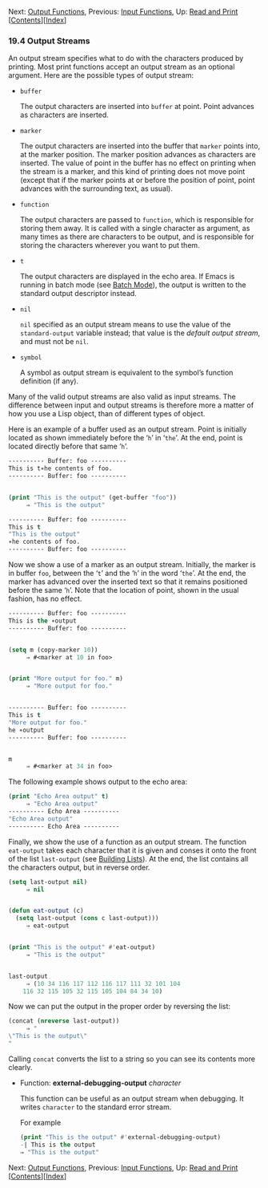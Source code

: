 

Next: [Output Functions](Output-Functions.html), Previous: [Input Functions](Input-Functions.html), Up: [Read and Print](Read-and-Print.html)   \[[Contents](index.html#SEC_Contents "Table of contents")]\[[Index](Index.html "Index")]

### 19.4 Output Streams

An output stream specifies what to do with the characters produced by printing. Most print functions accept an output stream as an optional argument. Here are the possible types of output stream:

*   `buffer`

    The output characters are inserted into `buffer` at point. Point advances as characters are inserted.

*   `marker`

    The output characters are inserted into the buffer that `marker` points into, at the marker position. The marker position advances as characters are inserted. The value of point in the buffer has no effect on printing when the stream is a marker, and this kind of printing does not move point (except that if the marker points at or before the position of point, point advances with the surrounding text, as usual).

*   `function`

    The output characters are passed to `function`, which is responsible for storing them away. It is called with a single character as argument, as many times as there are characters to be output, and is responsible for storing the characters wherever you want to put them.

*   `t`

    The output characters are displayed in the echo area. If Emacs is running in batch mode (see [Batch Mode](Batch-Mode.html)), the output is written to the standard output descriptor instead.

*   `nil`

    `nil` specified as an output stream means to use the value of the `standard-output` variable instead; that value is the *default output stream*, and must not be `nil`.

*   `symbol`

    A symbol as output stream is equivalent to the symbol’s function definition (if any).

Many of the valid output streams are also valid as input streams. The difference between input and output streams is therefore more a matter of how you use a Lisp object, than of different types of object.

Here is an example of a buffer used as an output stream. Point is initially located as shown immediately before the ‘`h`’ in ‘`the`’. At the end, point is located directly before that same ‘`h`’.

```lisp
---------- Buffer: foo ----------
This is t∗he contents of foo.
---------- Buffer: foo ----------
```

```lisp

(print "This is the output" (get-buffer "foo"))
     ⇒ "This is the output"
```

```lisp
---------- Buffer: foo ----------
This is t
"This is the output"
∗he contents of foo.
---------- Buffer: foo ----------
```

Now we show a use of a marker as an output stream. Initially, the marker is in buffer `foo`, between the ‘`t`’ and the ‘`h`’ in the word ‘`the`’. At the end, the marker has advanced over the inserted text so that it remains positioned before the same ‘`h`’. Note that the location of point, shown in the usual fashion, has no effect.

```lisp
---------- Buffer: foo ----------
This is the ∗output
---------- Buffer: foo ----------
```

```lisp
```

```lisp
(setq m (copy-marker 10))
     ⇒ #<marker at 10 in foo>
```

```lisp
```

```lisp
(print "More output for foo." m)
     ⇒ "More output for foo."
```

```lisp
```

```lisp
---------- Buffer: foo ----------
This is t
"More output for foo."
he ∗output
---------- Buffer: foo ----------
```

```lisp
```

```lisp
m
     ⇒ #<marker at 34 in foo>
```

The following example shows output to the echo area:

```lisp
(print "Echo Area output" t)
     ⇒ "Echo Area output"
---------- Echo Area ----------
"Echo Area output"
---------- Echo Area ----------
```

Finally, we show the use of a function as an output stream. The function `eat-output` takes each character that it is given and conses it onto the front of the list `last-output` (see [Building Lists](Building-Lists.html)). At the end, the list contains all the characters output, but in reverse order.

```lisp
(setq last-output nil)
     ⇒ nil
```

```lisp
```

```lisp
(defun eat-output (c)
  (setq last-output (cons c last-output)))
     ⇒ eat-output
```

```lisp
```

```lisp
(print "This is the output" #'eat-output)
     ⇒ "This is the output"
```

```lisp
```

```lisp
last-output
     ⇒ (10 34 116 117 112 116 117 111 32 101 104
    116 32 115 105 32 115 105 104 84 34 10)
```

Now we can put the output in the proper order by reversing the list:

```lisp
(concat (nreverse last-output))
     ⇒ "
\"This is the output\"
"
```

Calling `concat` converts the list to a string so you can see its contents more clearly.

*   Function: **external-debugging-output** *character*

    This function can be useful as an output stream when debugging. It writes `character` to the standard error stream.

    For example

    ```lisp
    (print "This is the output" #'external-debugging-output)
    -| This is the output
    ⇒ "This is the output"
    ```

Next: [Output Functions](Output-Functions.html), Previous: [Input Functions](Input-Functions.html), Up: [Read and Print](Read-and-Print.html)   \[[Contents](index.html#SEC_Contents "Table of contents")]\[[Index](Index.html "Index")]
